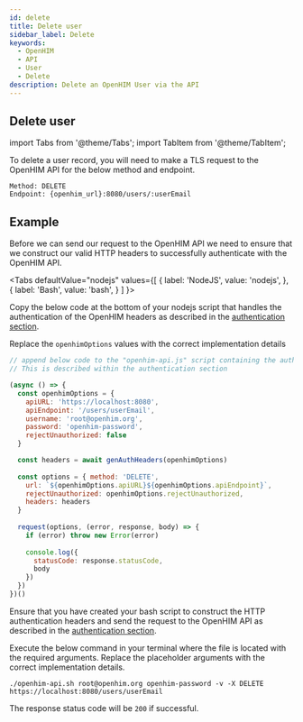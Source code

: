 ```yaml
---
id: delete
title: Delete user
sidebar_label: Delete
keywords:
  - OpenHIM
  - API
  - User
  - Delete
description: Delete an OpenHIM User via the API
---
```


## Delete user

import Tabs from '@theme/Tabs';
import TabItem from '@theme/TabItem';

To delete a user record, you will need to make a TLS request to the OpenHIM API for the below method and endpoint.

```curl
Method: DELETE
Endpoint: {openhim_url}:8080/users/:userEmail
```

## Example

Before we can send our request to the OpenHIM API we need to ensure that we construct our valid HTTP headers to successfully authenticate with the OpenHIM API.

<Tabs
  defaultValue="nodejs"
  values={[
    { label: 'NodeJS', value: 'nodejs', },
    { label: 'Bash', value: 'bash', }
  ]
}>

<TabItem value="nodejs">

Copy the below code at the bottom of your nodejs script that handles the authentication of the OpenHIM headers as described in the [authentication section](../introduction/authentication).

Replace the `openhimOptions` values with the correct implementation details

```javascript
// append below code to the "openhim-api.js" script containing the authentication methods.
// This is described within the authentication section

(async () => {
  const openhimOptions = {
    apiURL: 'https://localhost:8080',
    apiEndpoint: '/users/userEmail',
    username: 'root@openhim.org',
    password: 'openhim-password',
    rejectUnauthorized: false
  }

  const headers = await genAuthHeaders(openhimOptions)
  
  const options = { method: 'DELETE',
    url: `${openhimOptions.apiURL}${openhimOptions.apiEndpoint}`,
    rejectUnauthorized: openhimOptions.rejectUnauthorized,
    headers: headers
  }
  
  request(options, (error, response, body) => {
    if (error) throw new Error(error)
  
    console.log({
      statusCode: response.statusCode,
      body
    })
  })
})()
```

</TabItem>
<TabItem value="bash">

Ensure that you have created your bash script to construct the HTTP authentication headers and send the request to the OpenHIM API as described in the [authentication section](../introduction/authentication).

Execute the below command in your terminal where the file is located with the required arguments. Replace the placeholder arguments with the correct implementation details.

```curl
./openhim-api.sh root@openhim.org openhim-password -v -X DELETE https://localhost:8080/users/userEmail
```

</TabItem>
</Tabs>

The response status code will be `200` if successful.
